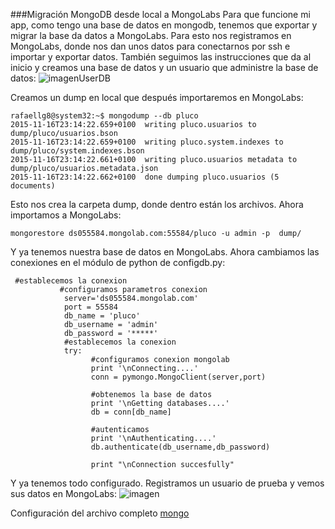 
###Migración MongoDB desde local a MongoLabs
Para que funcione mi app, como tengo una base de datos en mongodb, tenemos que exportar y migrar la base da datos a MongoLabs.
Para esto nos registramos en MongoLabs, donde nos dan unos datos para conectarnos por ssh e importar y exportar datos. También seguimos las instrucciones que da al inicio y creamos una base de datos y un usuario que administre la base de datos:
![imagenUserDB](http://i1383.photobucket.com/albums/ah302/Rafael_Lachica_Garrido/Captura%20de%20pantalla%20de%202015-11-16%20232554_zpsxgo168be.png)

Creamos un dump en local que después importaremos en MongoLabs:
```
rafaellg8@system32:~$ mongodump --db pluco
2015-11-16T23:14:22.659+0100  writing pluco.usuarios to dump/pluco/usuarios.bson
2015-11-16T23:14:22.659+0100  writing pluco.system.indexes to dump/pluco/system.indexes.bson
2015-11-16T23:14:22.661+0100  writing pluco.usuarios metadata to dump/pluco/usuarios.metadata.json
2015-11-16T23:14:22.662+0100  done dumping pluco.usuarios (5 documents)
```
Esto nos crea la carpeta dump, donde dentro están los archivos. Ahora importamos a MongoLabs:
```
mongorestore ds055584.mongolab.com:55584/pluco -u admin -p  dump/
```

Y ya tenemos nuestra base de datos en MongoLabs. Ahora cambiamos las conexiones en el módulo de python de configdb.py:
```
 #establecemos la conexion
           #configuramos parametros conexion
            server='ds055584.mongolab.com'
            port = 55584
            db_name = 'pluco'
            db_username = 'admin'
            db_password = '*****'
            #establecemos la conexion
            try:
                  #configuramos conexion mongolab
                  print '\nConnecting....'
                  conn = pymongo.MongoClient(server,port)

                  #obtenemos la base de datos
                  print '\nGetting databases....'
                  db = conn[db_name]

                  #autenticamos
                  print '\nAuthenticating....'
                  db.authenticate(db_username,db_password)

                  print "\nConnection succesfully"
```

Y ya tenemos todo configurado. Registramos un usuario de prueba y vemos sus datos en MongoLabs:
![imagen](http://i1383.photobucket.com/albums/ah302/Rafael_Lachica_Garrido/Captura%20de%20pantalla%20de%202015-11-16%20232108_zpszrwktnfd.png)

Configuración del archivo completo [mongo](https://github.com/rafaellg8/IV-PLUCO-RLG/blob/master/plucorlg/configdb.py)
